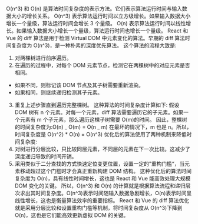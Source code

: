 O(n^3) 和 O(n) 是算法时间复杂度的表示方法。它们表示算法运行时间与输入数据大小的增长关系。
O(n^3) 表示算法运行时间以立方级增长。如果输入数据大小增长一个量级，算法运行时间会增长 3 个量级。
O(n) 表示算法运行时间以线性增长。如果输入数据大小增长一个量级，算法运行时间也增长一个量级。
React 和 Vue 的 diff 算法是用于检测 Virtual DOM 中元素变化的算法。早期的 diff 算法时间复杂度为 O(n^3)，是一种朴素的深度优先算法。
这个算法的流程大致是:

1. 对两棵树进行前序遍历。
2. 在遍历的过程中，对每个 DOM 元素节点，检测它在两棵树中的对应元素是否相同。

-   如果不同，则标记该 DOM 节点及其子树需要重新渲染。
-   如果相同，则继续递归检测其子元素。

3. 重复上述步骤直到遍历完整棵树。
   这种算法的时间复杂度计算如下:
   假设 DOM 树有 n 个元素。对每一个元素，diff 算法需要遍历它的子元素。如果一个元素有 m 个子元素，那么遍历这棵子树需要 O(m)的时间。
   因此，整棵树的时间复杂度为:O(n) _ O(m) = O(n _ m)
   在最坏的情况下，m 也是 n。所以，时间复杂度是 O(n^2) \* O(n) = O(n^3)
   优化后的算法使用了两种机制来降低时间复杂度:
1. 对树进行分层比较，只比较同层元素，不同层的元素在下一次比较。这减少了深度递归导致的时间开销。
1. 采用类似于二分查找的方式快速定位变更位置，设置一定的”重构门槛“，当元素移动超过这个门槛时才会真正重新构建 DOM 结构。
   这种优化后的算法时间复杂度为 O(n)，具有线性时间增长，这也是 React 和 Vue 能高效处理大规模 DOM 变化的关键。
   所以，O(n^3) 和 O(n) 的计算就是根据算法流程和递归层次求出其时间复杂度。O(n^3)表示时间随输入数据急剧增长，O(n)表示时间呈线性增长，这也是衡量算法效率的重要指标。
   React 和 Vue 的 diff 算法优化就是采用分层比较和设置重构门槛等机制，将时间复杂度从 O(n^3)下降到 O(n)，这也是它们能高效更新虚拟 DOM 的关键。
